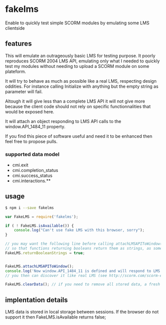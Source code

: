 # fakelms
Enable to quickly test simple SCORM modules by emulating some LMS clientside

## features
This will emulate an outrageously basic LMS for testing purpose. It poorly reproduces SCORM 2004 LMS API, emulating only what I needed to quickly test my modules without needing to upload a SCORM module on some plateform.


It will try to behave as much as possible like a real LMS, respecting design oddities. For instance calling Initialize with anything but the empty string as parameter will fail.

Altough it will give less than a complete LMS API it will not give more because the client code should not rely on specific functionnalities that would be exposed here.


It will attach an object responding to LMS API calls to the window.API_1484_11 property.


If you find this piece of software useful and need it to be enhanced then feel free to propose pulls.

### supported data model
- cmi.exit
- cmi.completion\_status
- cmi.success\_status
- cmi.interactions.**

## usage

```sh
$ npm i --save fakelms
```

```javascript
var FakeLMS = require('fakelms');

if ( ! FakeLMS.isAvailable()) {
	console.log("Can't use fake LMS with this browser, sorry");
}

// you may want the following line before calling attachLMSAPIToWindow()
// so that functions returning booleans return them as strings, as some LMS APIs do in real life
FakeLMS.returnBooleanStrings = true;


FakeLMS.attachLMSAPIToWindow();
console.log('Now window.API_1484_11 is defined and will respond to LMS calls');
// you then can discover it like real LMS (see http://scorm.com/scorm-explained/technical-scorm/run-time/api-discovery-algorithms/)

FakeLMS.clearData(); // if you need to remove all stored data, a fresh restart

```


## implentation details
LMS data is stored in local storage between sessions. If the browser do not support it then FakeLMS.isAvailable returns false;
